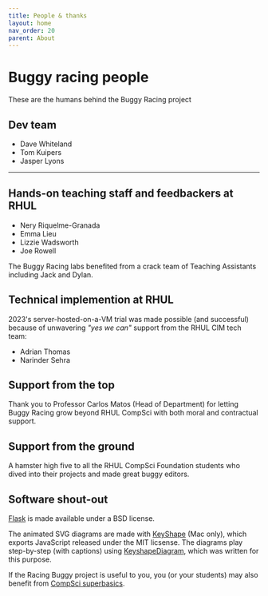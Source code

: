 ```yaml
---
title: People & thanks
layout: home
nav_order: 20
parent: About
---
```



# Buggy racing people

These are the humans behind the Buggy Racing project


## Dev team

* Dave Whiteland
* Tom Kuipers
* Jasper Lyons

---

## Hands-on teaching staff and feedbackers at RHUL

* Nery Riquelme-Granada
* Emma Lieu
* Lizzie Wadsworth
* Joe Rowell

The Buggy Racing labs benefited from a crack team of Teaching Assistants
including Jack and Dylan.

## Technical implemention at RHUL
2023's server-hosted-on-a-VM trial was made possible (and successful) because of
unwavering _"yes we can"_ support from the RHUL CIM tech team:

* Adrian Thomas
* Narinder Sehra


## Support from the top

Thank you to Professor Carlos Matos (Head of Department) for letting Buggy
Racing grow beyond RHUL CompSci with both moral and contractual support.

## Support from the ground

A hamster high five to all the RHUL CompSci Foundation students who dived into
their projects and made great buggy editors.


## Software shout-out

[Flask](https://palletsprojects.com/p/flask/) is made available under a BSD license.

The animated SVG diagrams are made with
[KeyShape](https://www.keyshapeapp.com) (Mac only), which exports JavaScript
released under the MIT licsense. The diagrams play step-by-step (with captions)
using [KeyshapeDiagram](https://davewhiteland.github.io/keyshape-diagram/docs),
which was written for this purpose.

If the Racing Buggy project is useful to you, you (or your students) may also
benefit from [CompSci superbasics](https://superbasics.beholder.uk/).

